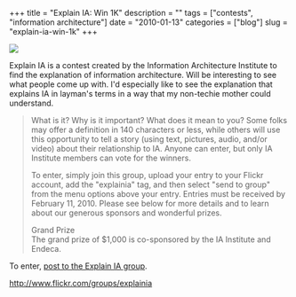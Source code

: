 +++
title = "Explain IA: Win 1K"
description = ""
tags = ["contests", "information architecture"]
date = "2010-01-13"
categories = ["blog"]
slug = "explain-ia-win-1k"
+++



  <div class="notebook-screenshot"><a href="http://www.flickr.com/groups/explainia"><img src="//konigi.com/media/bluga/wt4b4dee19d4b63_large.jpg"/></a></div><p>Explain IA is a contest created by the Information Architecture Institute to find the explanation of information architecture. Will be interesting to see what people come up with. I'd especially like to see the explanation that explains IA in layman's terms in a way that my non-techie mother could understand.</p>

<p><blockquote>What is it? Why is it important? What does it mean to you? Some folks may offer a definition in 140 characters or less, while others will use this opportunity to tell a story (using text, pictures, audio, and/or video) about their relationship to IA. Anyone can enter, but only IA Institute members can vote for the winners.</p>

<p>To enter, simply join this group, upload your entry to your Flickr account, add the &quot;explainia&quot; tag, and then select &quot;send to group&quot; from the menu options above your entry. Entries must be received by February 11, 2010. Please see below for more details and to learn about our generous sponsors and wonderful prizes.</p>

<p>Grand Prize<br />
The grand prize of $1,000 is co-sponsored by the IA Institute and Endeca.</blockquote></p>

<p>To enter, <a href="http://www.flickr.com/groups/explainia">post to the Explain IA group</a>.</p>

    
  <a href="http://www.flickr.com/groups/explainia">http://www.flickr.com/groups/explainia</a>
